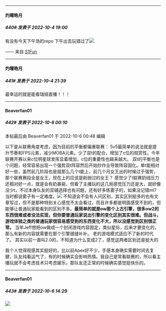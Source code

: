 

*****

####  灼曜皓月  
##### 440#       发表于 2022-10-4 19:00

有没有今天下午场的repo 下午出去玩错过了<img src="https://static.saraba1st.com/image/smiley/face2017/138.png" referrerpolicy="no-referrer">

—— 来自 [S1Fun](https://s1fun.koalcat.com)



*****

####  灼曜皓月  
##### 441#       发表于 2022-10-4 21:39

最幸运的就是能看瑞娅直播！！！



*****

####  Beaverfan01  
##### 442#       发表于 2022-10-6 00:10

 本帖最后由 Beaverfan01 于 2022-10-6 00:48 编辑 

以下是从联赛角度考虑，因为目前的平衡都偏重联赛：
5v5最简单的说法就是提升节奏和FPS元素，减少MOBA元素。少了双t的配合，增加了c位的观赏性。今年联赛开赛以来c位明星球发挥显着增加，c位的重要性也越来越大。
双t的平衡也是个问题，经常容易出现一个强势双t阵容然后开始抄作业导致阵容固化。单t能相对好一些，虽然前几阶段也是就那么几个t能上，前几个月女王出的时候过于强势，那个联赛赛段全是女王，现在上的应该是削弱过的女王？
感觉少了t联赛奶线压力还相对好一点，就是会有奶暴毙，但看了主播玩的这几局感觉压力还是大，就好像没少t，不过本身队友的双辅选择也有问题，还有好多练雾子的，如果没记错ml7当时都说雾子有一定难度。<img src="https://static.saraba1st.com/image/smiley/face2017/012.png" referrerpolicy="no-referrer">
不知道会不会有人问区别，其实区别挺多的也有文章写过，但不是那种特别关心感觉不太会看过，而且许多都是明面感受不到的，但能够让普通玩家能看到的区别不多。<strong>最简单的就是ow那个上古引擎，很多ow2的东西很难或者没法实现，但你要普通玩家说出引擎的变化区别其实很难。但战斗，游戏体验之类的普通玩家很容易感受到的东西变化不大，所以没感觉到区别很正常。</strong>
当年Jeff想把ow做成一个封闭游戏内容固定，类似星际，后来才要变化的，那么有新的内容就需要在那个引擎缝缝补补。
老的游戏模式适应不了新的时代了。
其实以前一直叫2.0的，不知道为什么变成2了，感觉这两者区别还是挺大的

我个人觉得观感其实挺好的，比以前Apex好不少，手感本身确实需要时间去复健，队友纯看运气了，有的时候确实会影响热情。我自己是常看联赛的，所以看主播玩就不会考虑技术只考虑娱乐，那队友还正常的时候确实感觉挺快乐的。



*****

####  Beaverfan01  
##### 443#       发表于 2022-10-6 14:29

<img src="https://p.sda1.dev/7/a041366b0041a1b674d6799e1b087460/CMP_20221006142926208.jpg" referrerpolicy="no-referrer">

